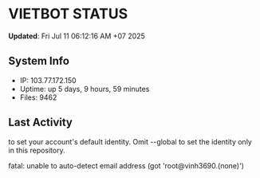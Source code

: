 # VIETBOT STATUS
**Updated**: Fri Jul 11 06:12:16 AM +07 2025

## System Info
- IP: 103.77.172.150
- Uptime: up 5 days, 9 hours, 59 minutes
- Files: 9462

## Last Activity

to set your account's default identity.
Omit --global to set the identity only in this repository.

fatal: unable to auto-detect email address (got 'root@vinh3690.(none)')
